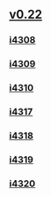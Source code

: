## [v0.22](https://github.com/littleflute/blcd18/edit/main/README.md)
### [i4308](i4308)
### [i4309](i4309)
### [i4310](i4310)
### [i4317](i4317)
### [i4318](i4318)
### [i4319](i4319)
### [i4320](i4320)